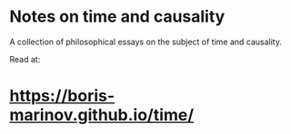 # Notes on time and causality

A collection of philosophical essays on the subject of time and causality.

Read at:

https://boris-marinov.github.io/time/
===
